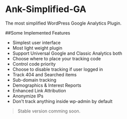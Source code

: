 # Ank-Simplified-GA
The most simplified WordPress Google Analytics Plugin.


##Some Implemented Features
* Simplest user interface
* Most light weight plugin
* Support Universal Google and Classic Analytics both
* Choose where to place your tracking code
* Control code priority
* Choose to disable tracking if user logged in
* Track 404 and Searched items
* Sub-domain tracking
* Demographics & Interest Reports
* Enhanced Link Attribution
* Anonymize IPs
* Don't track anything inside wp-admin by default

> Stable version comming soon.
